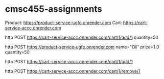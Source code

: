 # cmsc455-assignments
Product: https://product-service-ugfo.onrender.com
Cart: https://cart-service-accc.onrender.com

http POST https://cart-service-accc.onrender.com/cart/1/add/1 quantity=50



http POST https://product-service-ugfo.onrender.com name="Oil" price=1.0 quantity=50

http POST https://cart-service-accc.onrender.com/cart/1/add/1

http POST https://cart-service-accc.onrender.com/cart/1/remove/1


